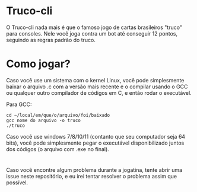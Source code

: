 # Truco-cli

O Truco-cli nada mais é que o famoso jogo de cartas brasileiros "truco" para consoles. Nele você joga contra um bot até conseguir 12 pontos, seguindo as regras padrão do truco.


# Como jogar?

Caso você use um sistema com o kernel Linux, você pode simplesmente baixar o arquivo .c com a versão mais recente e o compilar usando o GCC ou qualquer outro compilador de códigos em C, e então rodar o executável.

Para GCC:

    cd ~/local/em/que/o/arquivo/foi/baixado
    gcc nome do arquivo -o truco
    ./truco

Caso você use windows 7/8/10/11 (contanto que seu computador seja 64 bits), você pode simplesmente pegar o executável disponibilizado juntos dos códigos (o arquivo com .exe no final).


#
Caso você encontre algum problema durante a jogatina, tente abrir uma issue neste repositório, e eu irei tentar resolver o problema assim que possível.
